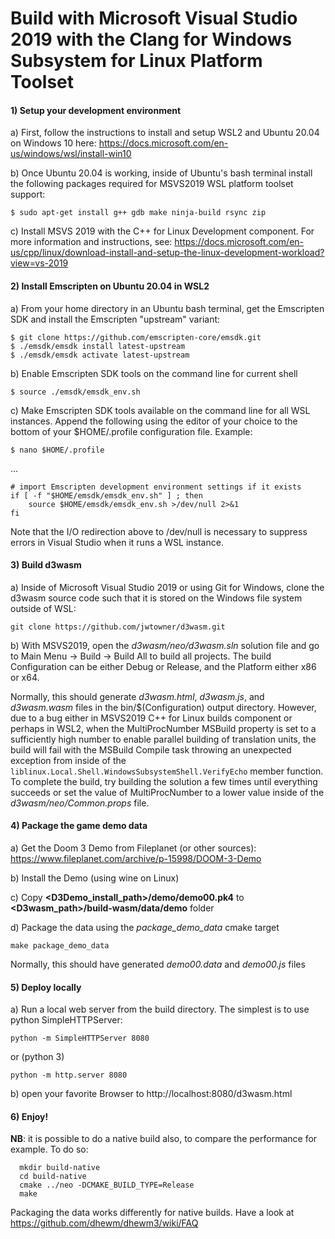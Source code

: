 # Build with Microsoft Visual Studio 2019 with the Clang for Windows Subsystem for Linux Platform Toolset

#### 1) Setup your development environment
a) First, follow the instructions to install and setup WSL2 and Ubuntu 20.04 on Windows 10 here:
https://docs.microsoft.com/en-us/windows/wsl/install-win10

b) Once Ubuntu 20.04 is working, inside of Ubuntu's bash terminal install the following packages required for MSVS2019 WSL platform toolset support:
```
$ sudo apt-get install g++ gdb make ninja-build rsync zip
```

c) Install MSVS 2019 with the C++ for Linux Development component. For more information and instructions, see: https://docs.microsoft.com/en-us/cpp/linux/download-install-and-setup-the-linux-development-workload?view=vs-2019

#### 2) Install Emscripten on Ubuntu 20.04 in WSL2
a) From your home directory in an Ubuntu bash terminal, get the Emscripten SDK and install the Emscripten "upstream" variant:
```
$ git clone https://github.com/emscripten-core/emsdk.git
$ ./emsdk/emsdk install latest-upstream
$ ./emsdk/emsdk activate latest-upstream
 ```
b) Enable Emscripten SDK tools on the command line for current shell
```
$ source ./emsdk/emsdk_env.sh
```
c) Make Emscripten SDK tools available on the command line for all WSL instances. Append the following using the editor of your choice to the bottom of your $HOME/.profile configuration file. Example:
```
$ nano $HOME/.profile
```
...
```
# import Emscripten development environment settings if it exists
if [ -f "$HOME/emsdk/emsdk_env.sh" ] ; then
    source $HOME/emsdk/emsdk_env.sh >/dev/null 2>&1
fi
```
Note that the I/O redirection above to /dev/null is necessary to suppress errors in Visual Studio when it runs a WSL instance. 

#### 3) Build d3wasm
a) Inside of Microsoft Visual Studio 2019 or using Git for Windows, clone the d3wasm source code such that it is stored on the Windows file system outside of WSL:
```
git clone https://github.com/jwtowner/d3wasm.git
```
b) With MSVS2019, open the *d3wasm/neo/d3wasm.sln* solution file and go to Main Menu -> Build -> Build All to build all projects. The build Configuration can be either Debug or Release, and the Platform either x86 or x64.

Normally, this should generate *d3wasm.html*, *d3wasm.js*, and *d3wasm.wasm* files in the bin/$(Configuration) output directory. However, due to a bug either in MSVS2019 C++ for Linux builds component or perhaps in WSL2, when the MultiProcNumber MSBuild property is set to a sufficiently high number to enable parallel building of translation units, the build will fail with the MSBuild Compile task throwing an unexpected exception from inside of the `liblinux.Local.Shell.WindowsSubsystemShell.VerifyEcho` member function. To complete the build, try building the solution a few times until everything succeeds or set the value of MultiProcNumber to a lower value inside of the *d3wasm/neo/Common.props* file.

#### 4) Package the game demo data
a) Get the Doom 3 Demo from Fileplanet (or other sources): https://www.fileplanet.com/archive/p-15998/DOOM-3-Demo

b) Install the Demo (using wine on Linux)

c) Copy __<D3Demo_install_path>/demo/demo00.pk4__ to __<D3wasm_path>/build-wasm/data/demo__ folder

d) Package the data using the *package_demo_data* cmake target
```
make package_demo_data
```
Normally, this should have generated *demo00.data* and *demo00.js* files

#### 5) Deploy locally
a) Run a local web server from the build directory. The simplest is to use python SimpleHTTPServer:
```
python -m SimpleHTTPServer 8080
```
or (python 3)
```
python -m http.server 8080
```
b) open your favorite Browser to http://localhost:8080/d3wasm.html

#### 6) Enjoy!

**NB**: it is possible to do a native build also, to compare the performance for example. 
To do so:
```
  mkdir build-native
  cd build-native
  cmake ../neo -DCMAKE_BUILD_TYPE=Release
  make
```
Packaging the data works differently for native builds. Have a look at https://github.com/dhewm/dhewm3/wiki/FAQ
